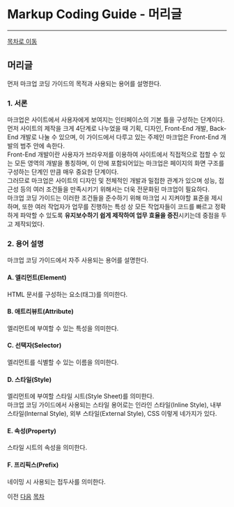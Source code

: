 Markup Coding Guide - 머리글
===

---

[목차로 이동](http://overtimeman.tistory.com/entry/Markup-Coding-Guide#article)

머리글
---

먼저 마크업 코딩 가이드의 목적과 사용되는 용어를 설명한다.

### 1. 서론

마크업은 사이트에서 사용자에게 보여지는 인터페이스의 기본 틀을 구성하는 단계이다.  
먼저 사이트의 제작을 크게 4단계로 나누었을 때 기획, 디자인, Front-End 개발, Back-End 개발로 나눌 수 있으며, 이 가이드에서 다루고 있는 주제인 마크업은 Front-End 개발의 범주 안에 속한다.  
Front-End 개발이란 사용자가 브라우저를 이용하여 사이트에서 직접적으로 접할 수 있는 모든 영역의 개발을 통칭하며, 이 안에 포함되어있는 마크업은 페이지의 화면 구조를 구성하는 단계인 만큼 매우 중요한 단계이다.  
그러므로 마크업은 사이트의 디자인 및 전체적인 개발과 밀접한 관계가 있으며 성능, 접근성 등의 여러 조건들을 만족시키기 위해서는 더욱 전문화된 마크업이 필요하다.  
마크업 코딩 가이드는 이러한 조건들을 준수하기 위해 마크업 시 지켜야할 표준을 제시하며, 또한 여러 작업자가 업무를 진행하는 특성 상 모든 작업자들이 코드를 빠르고 정확하게 파악할 수 있도록 **유지보수하기 쉽게 제작하여 업무 효율을 증진**시키는데 중점을 두고 제작되었다.

### 2. 용어 설명

마크업 코딩 가이드에서 자주 사용되는 용어를 설명한다.

#### A. 엘리먼트(Element)

HTML 문서를 구성하는 요소(태그)를 의미한다.

#### B. 애트리뷰트(Attribute)

엘리먼트에 부여할 수 있는 특성을 의미한다.

#### C. 선택자(Selector)

엘리먼트를 식별할 수 있는 이름을 의미한다.

#### D. 스타일(Style)

엘리먼트에 부여할 스타일 시트(Style Sheet)를 의미한다.  
마크업 코딩 가이드에서 사용되는 스타일 용어로는 인라인 스타일(Inline Style), 내부 스타일(Internal Style), 외부 스타일(External Style), CSS 이렇게 네가지가 있다.

#### E. 속성(Property)

스타일 시트의 속성을 의미한다.

#### F. 프리픽스(Prefix)

네이밍 시 사용되는 접두사를 의미한다.

이전 [다음](http://overtimeman.tistory.com/entry/Markup-Coding-Guide-Chapter1#article) [목차](http://overtimeman.tistory.com/entry/Markup-Coding-Guide#article)  